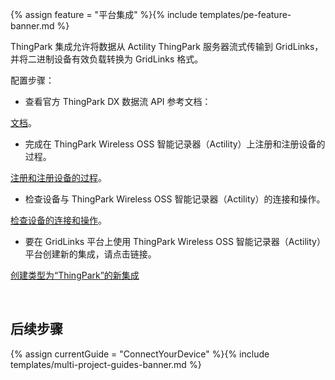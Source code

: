 {% assign feature = "平台集成" %}{% include templates/pe-feature-banner.md %}


ThingPark 集成允许将数据从 Actility ThingPark 服务器流式传输到 GridLinks，并将二进制设备有效负载转换为 GridLinks 格式。

<object width="100%" style="max-width: max-content;" data="/images/user-guide/integrations/thingpark-integration.svg"></object>

配置步骤：
- 查看官方 ThingPark DX 数据流 API 参考文档：

[文档](https://www.actility.com/thingpark-documentation-portal/)。

- 完成在 ThingPark Wireless OSS 智能记录器（Actility）上注册和注册设备的过程。

[注册和注册设备的过程](https://thingparkenterprise.eu.actility.com/tpe/#/login)。

- 检查设备与 ThingPark Wireless OSS 智能记录器（Actility）的连接和操作。

[检查设备的连接和操作](https://thingparkenterprise.eu.actility.com/thingpark/wlogger/gui/)。

- 要在 GridLinks 平台上使用 ThingPark Wireless OSS 智能记录器（Actility）平台创建新的集成，请点击链接。

[创建类型为“ThingPark”的新集成](/docs/samples/abeeway/tracker)

<br>

## 后续步骤

 {% assign currentGuide = "ConnectYourDevice" %}{% include templates/multi-project-guides-banner.md %}